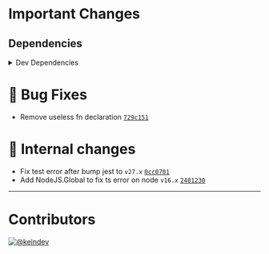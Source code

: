 # Important Changes

## Dependencies

<details>
<summary>Dev Dependencies</summary>

- Bumped **[@babel/plugin-transform-runtime](https://www.npmjs.com/package/@babel/plugin-transform-runtime/v/7.15.0)** from `7.13.15` to `7.15.0`
- Bumped **[@babel/preset-env](https://www.npmjs.com/package/@babel/preset-env/v/7.15.0)** from `7.14.1` to `7.15.0`
- Bumped **[@tagproject/ts-package-shared-config](https://www.npmjs.com/package/@tagproject/ts-package-shared-config/v/4.0.2)** from `3.0.0` to `4.0.2`
- Bumped **[@types/ansi-styles](https://www.npmjs.com/package/@types/ansi-styles/v/4.2.0)** from `3.2.1` to `4.2.0`
- Bumped **[@types/jest](https://www.npmjs.com/package/@types/jest/v/27.0.1)** from `26.0.23` to `27.0.1`
- Bumped **[@types/node](https://www.npmjs.com/package/@types/node/v/16.7.2)** from `15.0.2` to `16.7.2`
- Bumped **[@typescript-eslint/eslint-plugin](https://www.npmjs.com/package/@typescript-eslint/eslint-plugin/v/4.29.3)** from `4.22.1` to `4.29.3`
- Bumped **[@typescript-eslint/parser](https://www.npmjs.com/package/@typescript-eslint/parser/v/4.29.3)** from `4.22.1` to `4.29.3`
- Bumped **[babel-jest](https://www.npmjs.com/package/babel-jest/v/27.0.6)** from `26.6.3` to `27.0.6`
- Bumped **[changelog-guru](https://www.npmjs.com/package/changelog-guru/v/3.0.2)** from `3.0.1` to `3.0.2`
- Bumped **[cspell](https://www.npmjs.com/package/cspell/v/5.8.2)** from `5.4.0` to `5.8.2`
- Bumped **[eslint](https://www.npmjs.com/package/eslint/v/7.32.0)** from `7.25.0` to `7.32.0`
- Bumped **[eslint-plugin-import](https://www.npmjs.com/package/eslint-plugin-import/v/2.24.2)** from `2.22.1` to `2.24.2`
- Bumped **[eslint-plugin-jest](https://www.npmjs.com/package/eslint-plugin-jest/v/24.4.0)** from `24.3.6` to `24.4.0`
- Bumped **[eslint-plugin-optimize-regex](https://www.npmjs.com/package/eslint-plugin-optimize-regex/v/1.2.1)** from `1.2.0` to `1.2.1`
- Bumped **[ghinfo](https://www.npmjs.com/package/ghinfo/v/2.0.3)** from `2.0.2` to `2.0.3`
- Bumped **[husky](https://www.npmjs.com/package/husky/v/7.0.2)** from `6.0.0` to `7.0.2`
- Bumped **[jest](https://www.npmjs.com/package/jest/v/27.0.6)** from `26.6.3` to `27.0.6`
- Bumped **[prettier](https://www.npmjs.com/package/prettier/v/2.3.2)** from `2.2.1` to `2.3.2`
- Bumped **[ts-jest](https://www.npmjs.com/package/ts-jest/v/27.0.5)** from `26.5.6` to `27.0.5`
- Bumped **[typedoc](https://www.npmjs.com/package/typedoc/v/0.21.6)** from `0.20.36` to `0.21.6`
- Bumped **[typedoc-plugin-markdown](https://www.npmjs.com/package/typedoc-plugin-markdown/v/3.10.4)** from `3.8.0` to `3.10.4`
- Bumped **[typescript](https://www.npmjs.com/package/typescript/v/4.3.5)** from `4.2.4` to `4.3.5`

</details>

# :bug: Bug Fixes

- Remove useless fn declaration [`729c151`](https://github.com/keindev/stdout-update/commit/729c151e949fb32749908e293871402a936e48e3)

# :memo: Internal changes

- Fix test error after bump jest to `v27.x` [`0cc0701`](https://github.com/keindev/stdout-update/commit/0cc070115c53e0444d1f25bf78fab21ff5f39c2a)
- Add NodeJS.Global to fix ts error on node `v16.x` [`2481230`](https://github.com/keindev/stdout-update/commit/24812307bd71b437ad596d8078eb727e4f520cda)

---

# Contributors

[![@keindev](https://avatars.githubusercontent.com/u/4527292?v=4&s=40)](https://github.com/keindev)
